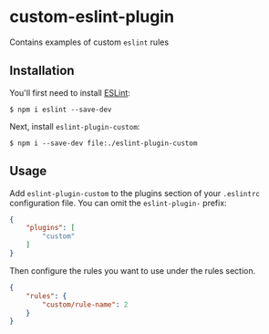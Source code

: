 # custom-eslint-plugin

Contains examples of custom `eslint` rules

## Installation

You'll first need to install [ESLint](http://eslint.org):

```
$ npm i eslint --save-dev
```

Next, install `eslint-plugin-custom`:

```
$ npm i --save-dev file:./eslint-plugin-custom
```


## Usage

Add `eslint-plugin-custom` to the plugins section of your `.eslintrc` configuration file. You can omit the `eslint-plugin-` prefix:

```json
{
    "plugins": [
        "custom"
    ]
}
```


Then configure the rules you want to use under the rules section.

```json
{
    "rules": {
        "custom/rule-name": 2
    }
}
```
